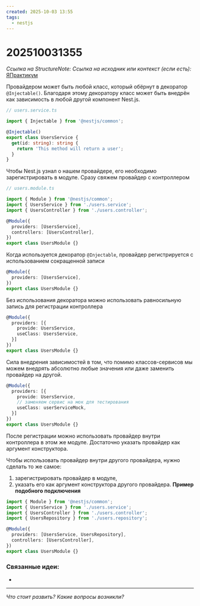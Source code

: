 ```yaml
---
created: 2025-10-03 13:55
tags:
  - nestjs
---
```

# 202510031355
*Ссылка на StructureNote:*
*Ссылка на исходник или контекст (если есть):* [ЯПрактикум](https://practicum.yandex.ru/trainer/backend-nodejs/lesson/22418348-d1ed-4fa8-a344-022f984ddf6d/task/e3e1075f-74d4-45b0-bf1d-4f4a07eebc4a/)

Провайдером может быть любой класс, который обёрнут в декоратор `@Injectable()`. Благодаря этому декоратору класс может быть внедрён как зависимость в любой другой компонент Nest.js.
```ts
// users.service.ts

import { Injectable } from '@nestjs/common';

@Injectable()
export class UsersService {
  get(id: string): string {
    return 'This method will return a user';
  }
}
```
Чтобы Nest.js узнал о нашем провайдере, его необходимо зарегистрировать в модуле. Сразу свяжем провайдер с контроллером
```ts
// users.module.ts

import { Module } from '@nestjs/common';
import { UsersService } from './users.service';
import { UsersController } from './users.controller';

@Module({
  providers: [UsersService],
  controllers: [UsersController],
})
export class UsersModule {}
```
Когда используется декоратор `@Injectable`, провайдер регистрируется с использованием сокращенной записи
```ts
@Module({
  providers: [UsersService],
})
export class UsersModule {}
```
Без использования декоратора можно использовать равносильную запись для регистрации контроллера
```ts
@Module({
  providers: [{
    provide: UsersService,
    useClass: UsersService,
  }]
})
export class UsersModule {}
```
Сила внедрения зависимостей в том, что помимо классов-сервисов мы можем внедрять абсолютно любые значения или даже заменить провайдер на другой.
```ts
@Module({
  providers: [{
    provide: UsersService,
    // заменяем сервис на мок для тестирования
    useClass: userServiceMock,
  }]
})
export class UsersModule {}
```
После регистрации можно использовать провайдер внутри контроллера в этом же модуле.  Достаточно указать провайдер как аргумент конструктора.

Чтобы использовать провайдер внутри другого провайдера, нужно сделать то же самое:

1. зарегистрировать провайдер в модуле,
2. указать его как аргумент конструктора другого провайдера.
**Пример подобного подключения**
```ts
import { Module } from '@nestjs/common';
import { UsersService } from './users.service';
import { UsersController } from './users.controller';
import { UsersRepository } from './users.repository';

@Module({
  providers: [UsersService, UsersRepository],
  controllers: [UsersController],
})
export class UsersModule {}
```
### Связанные идеи:
* 
---

*Что стоит развить? Какие вопросы возникли?*